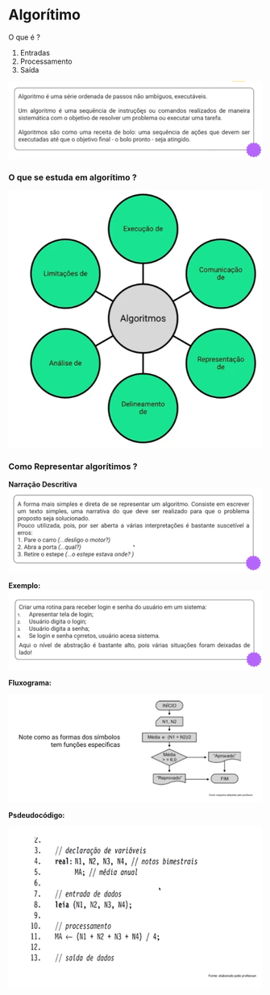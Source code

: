  # Algorítimo

O que é ?
 1. Entradas
 2. Processamento
 3. Saída

![alt text](image.png)

### O que se estuda em algorítimo ?

![alt text](image-1.png)

### Como Representar algorítimos ?

**Narração Descritiva**
![alt text](image-2.png)

**Exemplo:**
![alt text](image-4.png)

**Fluxograma:**

![alt text](image-5.png)

**Psdeudocódigo:**

![alt text](image-6.png)